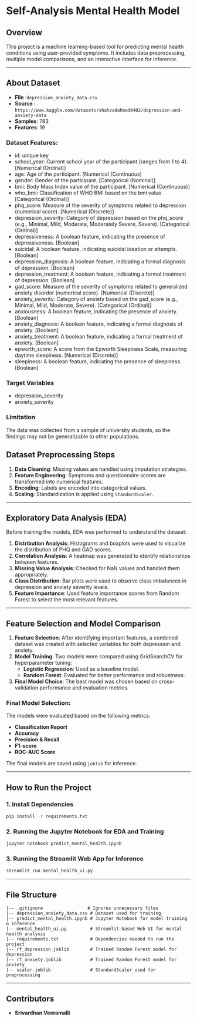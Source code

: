 # Self-Analysis Mental Health Model

## Overview

This project is a machine learning-based tool for predicting mental health conditions using user-provided symptoms. It includes data preprocessing, multiple model comparisons, and an interactive interface for inference.

---

## About Dataset

- **File** :`depression_anxiety_data.csv`
- **Source** : `https://www.kaggle.com/datasets/shahzadahmad0402/depression-and-anxiety-data`
- **Samples**: 783
- **Features**: 19

### Dataset Features:

- id: unique key
- school_year: Current school year of the participant (ranges from 1 to 4). [Numerical (Ordinal)]
- age: Age of the participant. [Numerical (Continuous)
- gender: Gender of the participant. [Categorical (Nominal)]
- bmi: Body Mass Index value of the participant. [Numerical (Continuous)]
- who_bmi: Classification of WHO BMI based on the bmi value. [Categorical (Ordinal)]
- phq_score: Measure of the severity of symptoms related to depression (numerical score). [Numerical (Discrete)]
- depression_severity: Category of depression based on the phq_score (e.g., Minimal, Mild, Moderate, Moderately Severe, Severe). [Categorical (Ordinal)]
- depressiveness: A boolean feature, indicating the presence of depressiveness. [Boolean]
- suicidal: A boolean feature, indicating suicidal ideation or attempts. [Boolean]
- depression_diagnosis: A boolean feature, indicating a formal diagnosis of depression. [Boolean]
- depression_treatment: A boolean feature, indicating a formal treatment of depression. [Boolean]
- gad_score: Measure of the severity of symptoms related to generalized anxiety disorder (numerical score). [Numerical (Discrete)]
- anxiety_severity: Category of anxiety based on the gad_score (e.g., Minimal, Mild, Moderate, Severe). [Categorical (Ordinal)]
- anxiousness: A boolean feature, indicating the presence of anxiety. [Boolean]
- anxiety_diagnosis: A boolean feature, indicating a formal diagnosis of anxiety. [Boolean]
- anxiety_treatment: A boolean feature, indicating a formal treatment of anxiety. [Boolean]
- epworth_score: A score from the Epworth Sleepiness Scale, measuring daytime sleepiness. [Numerical (Discrete)]
- sleepiness: A boolean feature, indicating the presence of sleepiness. [Boolean]

### Target Variables

- depression_severity
- anxiety_severity

### **Limitation**

The data was collected from a sample of university students, so the findings may not be generalizable to other populations.

## Dataset Preprocessing Steps

1. **Data Cleaning**: Missing values are handled using imputation strategies.
2. **Feature Engineering**: Symptoms and questionnaire scores are transformed into numerical features.
3. **Encoding**: Labels are encoded into categorical values.
4. **Scaling**: Standardization is applied using `StandardScaler`.

---

## Exploratory Data Analysis (EDA)

Before training the models, EDA was performed to understand the dataset:

1. **Distribution Analysis**: Histograms and boxplots were used to visualize the distribution of PHQ and GAD scores.
2. **Correlation Analysis**: A heatmap was generated to identify relationships between features.
3. **Missing Value Analysis**: Checked for NaN values and handled them appropriately.
4. **Class Distribution**: Bar plots were used to observe class imbalances in depression and anxiety severity levels.
5. **Feature Importance**: Used feature importance scores from Random Forest to select the most relevant features.

---

## Feature Selection and Model Comparison

1. **Feature Selection**: After identifying important features, a combined dataset was created with selected variables for both depression and anxiety.
2. **Model Training**: Two models were compared using GridSearchCV for hyperparameter tuning:
   - **Logistic Regression**: Used as a baseline model.
   - **Random Forest**: Evaluated for better performance and robustness.
3. **Final Model Choice**: The best model was chosen based on cross-validation performance and evaluation metrics.

### **Final Model Selection:**

The models were evaluated based on the following metrics:

- **Classification Report**
- **Accuracy**
- **Precision & Recall**
- **F1-score**
- **ROC-AUC Score**

The final models are saved using `joblib` for inference.

---

## How to Run the Project

### **1. Install Dependencies**

```bash
pip install -r requirements.txt
```

### **2. Running the Jupyter Notebook for EDA and Training**

```bash
jupyter notebook predict_mental_health.ipynb
```

### **3. Running the Streamlit Web App for Inference**

```bash
streamlit run mental_health_ui.py
```

---

## File Structure

```
|-- .gitignore                 # Ignores unnecessary files
|-- depression_anxiety_data.csv # Dataset used for training
|-- predict_mental_health.ipynb # Jupyter Notebook for model training & inference
|-- mental_health_ui.py         # Streamlit-based Web UI for mental health analysis
|-- requirements.txt            # Dependencies needed to run the project
|-- rf_depression.joblib        # Trained Random Forest model for depression
|-- rf_anxiety.joblib           # Trained Random Forest model for anxiety
|-- scaler.joblib               # StandardScaler used for preprocessing
```

---

## Contributors

- **Srivardhan Veeramalli**
